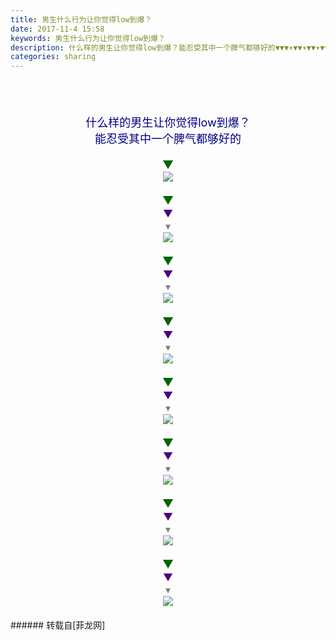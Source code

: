 ```yaml
---
title: 男生什么行为让你觉得low到爆？
date: 2017-11-4 15:58
keywords: 男生什么行为让你觉得low到爆？
description: 什么样的男生让你觉得low到爆？能忍受其中一个脾气都够好的▼▼▼▾▼▼▾▼▼▾▼▼▾▼▼▾▼▼▾▼▼▾
categories: sharing
---
```

<td class="t_f" id="postmessage_962451">

<br/>
<br/>
<font size="3"><div align="center"><br/>
<font color="Navy"><font size="4">什么样的男生让你觉得low到爆？<br/>
能忍受其中一个脾气都够好的</font></font><br/>
<br/>
<font color="DarkGreen"><font size="4">▼</font></font><br/>

<img aid="666860" data-cf-modified-dd6ca39dcb6a6a7cf2479487-="" file="data/attachment/forum/201711/04/154731pvndasfdejdnp5ee.jpg.thumb.jpg" id="aimg_666860" inpost="1" onclick="" onmouseover="" src="http://www.flw.ph/data/attachment/forum/201711/04/154731pvndasfdejdnp5ee.jpg" style="cursor:pointer" zoomfile="data/attachment/forum/201711/04/154731pvndasfdejdnp5ee.jpg"/>


<br/>
<br/>
<font color="DarkGreen"><font size="4">▼</font></font><br/>
<font color="Indigo">▼</font><br/>
<font color="gray">▾</font><br/>

<img aid="666859" data-cf-modified-dd6ca39dcb6a6a7cf2479487-="" file="data/attachment/forum/201711/04/154730bj777je8w888ejb3.jpg.thumb.jpg" id="aimg_666859" inpost="1" onclick="" onmouseover="" src="http://www.flw.ph/data/attachment/forum/201711/04/154730bj777je8w888ejb3.jpg" style="cursor:pointer" zoomfile="data/attachment/forum/201711/04/154730bj777je8w888ejb3.jpg"/>


<br/>
<br/>
<font color="DarkGreen"><font size="4">▼</font></font><br/>
<font color="Indigo">▼</font><br/>
<font color="gray">▾</font><br/>

<img aid="666858" data-cf-modified-dd6ca39dcb6a6a7cf2479487-="" file="data/attachment/forum/201711/04/154729cewwvmwwzpcreyzh.jpg.thumb.jpg" id="aimg_666858" inpost="1" onclick="" onmouseover="" src="http://www.flw.ph/data/attachment/forum/201711/04/154729cewwvmwwzpcreyzh.jpg" style="cursor:pointer" zoomfile="data/attachment/forum/201711/04/154729cewwvmwwzpcreyzh.jpg"/>


<br/>
<br/>
<font color="DarkGreen"><font size="4">▼</font></font><br/>
<font color="Indigo">▼</font><br/>
<font color="gray">▾</font><br/>

<img aid="666862" data-cf-modified-dd6ca39dcb6a6a7cf2479487-="" file="data/attachment/forum/201711/04/155232qaebuvy78df8rtao.jpg.thumb.jpg" id="aimg_666862" inpost="1" onclick="" onmouseover="" src="http://www.flw.ph/data/attachment/forum/201711/04/155232qaebuvy78df8rtao.jpg" style="cursor:pointer" zoomfile="data/attachment/forum/201711/04/155232qaebuvy78df8rtao.jpg"/>


<br/>
<br/>
<font color="DarkGreen"><font size="4">▼</font></font><br/>
<font color="Indigo">▼</font><br/>
<font color="gray">▾</font><br/>

<img aid="666861" data-cf-modified-dd6ca39dcb6a6a7cf2479487-="" file="data/attachment/forum/201711/04/155232auqq55tn2d9b3dt9.jpg.thumb.jpg" id="aimg_666861" inpost="1" onclick="" onmouseover="" src="http://www.flw.ph/data/attachment/forum/201711/04/155232auqq55tn2d9b3dt9.jpg" style="cursor:pointer" zoomfile="data/attachment/forum/201711/04/155232auqq55tn2d9b3dt9.jpg"/>


<br/>
<br/>
<font color="DarkGreen"><font size="4">▼</font></font><br/>
<font color="Indigo">▼</font><br/>
<font color="gray">▾</font><br/>

<img aid="666857" data-cf-modified-dd6ca39dcb6a6a7cf2479487-="" file="data/attachment/forum/201711/04/154729hegptbne5iiryibo.jpg.thumb.jpg" id="aimg_666857" inpost="1" onclick="" onmouseover="" src="http://www.flw.ph/data/attachment/forum/201711/04/154729hegptbne5iiryibo.jpg" style="cursor:pointer" zoomfile="data/attachment/forum/201711/04/154729hegptbne5iiryibo.jpg"/>


<br/>
<br/>
<font color="DarkGreen"><font size="4">▼</font></font><br/>
<font color="Indigo">▼</font><br/>
<font color="gray">▾</font><br/>

<img aid="666863" data-cf-modified-dd6ca39dcb6a6a7cf2479487-="" file="data/attachment/forum/201711/04/155442qnycncfnw4cn7dv0.jpg.thumb.jpg" id="aimg_666863" inpost="1" onclick="" onmouseover="" src="http://www.flw.ph/data/attachment/forum/201711/04/155442qnycncfnw4cn7dv0.jpg" style="cursor:pointer" zoomfile="data/attachment/forum/201711/04/155442qnycncfnw4cn7dv0.jpg"/>


<br/>
<br/>
<font color="DarkGreen"><font size="4">▼</font></font><br/>
<font color="Indigo">▼</font><br/>
<font color="gray">▾</font><br/>

<img aid="666865" data-cf-modified-dd6ca39dcb6a6a7cf2479487-="" file="data/attachment/forum/201711/04/160130tmsqac01se6u0ik0.jpg.thumb.jpg" id="aimg_666865" inpost="1" onclick="" onmouseover="" src="http://www.flw.ph/data/attachment/forum/201711/04/160130tmsqac01se6u0ik0.jpg" style="cursor:pointer" zoomfile="data/attachment/forum/201711/04/160130tmsqac01se6u0ik0.jpg"/>


<br/>
<br/>
</div></font></td>
###### 转载自[菲龙网]